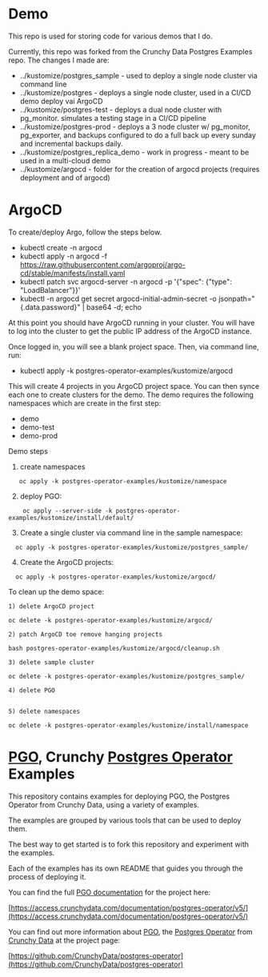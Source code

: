 # Demo
This repo is used for storing code for various demos that I do. 

Currently, this repo was forked from the Crunchy Data Postgres Examples repo. The changes I made are:

* ../kustomize/postgres_sample - used to deploy a single node cluster via command line
* ../kustomize/postgres - deploys a single node cluster, used in a CI/CD demo deploy vai ArgoCD
* ../kustomize/postgres-test - deploys a dual node cluster with pg_monitor. simulates a testing stage in a CI/CD pipeline
* ../kustomize/postgres-prod - deploys a 3 node cluster w/ pg_monitor, pg_exporter, and backups configured to do a full back up every sunday and incremental backups daily.
* ../kustomize/postgres_replica_demo - work in progress - meant to be used in a multi-cloud demo
* ../kustomize/argocd - folder for the creation of argocd projects (requires deployment and of argocd)

# ArgoCD

To create/deploy Argo, follow the steps below.
  * kubectl create -n argocd
  * kubectl apply -n argocd -f https://raw.githubusercontent.com/argoproj/argo-cd/stable/manifests/install.yaml
  * kubectl patch svc argocd-server -n argocd -p '{"spec": {"type": "LoadBalancer"}}'
  * kubectl -n argocd get secret argocd-initial-admin-secret -o jsonpath="{.data.password}" | base64 -d; echo

At this point you should have ArgoCD running in your cluster. You will have to log into the cluster to get the public IP address of the ArgoCD instance.

Once logged in, you will see a blank project space. Then, via command line, run:

* kubectl apply -k postgres-operator-examples/kustomize/argocd

This will create 4 projects in you ArgoCD project space. You can then synce each one to create clusters for the demo. The demo requires the following namespaces which are create in the first step:
* demo
* demo-test
* demo-prod

Demo steps
 1) create namespaces
  ````
     oc apply -k postgres-operator-examples/kustomize/namespace
  ````

 2) deploy PGO: 
  ````
      oc apply --server-side -k postgres-operator-examples/kustomize/install/default/
  ````
 3) Create a single cluster via command line in the sample namespace:
  ````
    oc apply -k postgres-operator-examples/kustomize/postgres_sample/
  ````
 4) Create the ArgoCD projects:
  ````
    oc apply -k postgres-operator-examples/kustomize/argocd/
  ````
 To clean up the demo space:
   
    1) delete ArgoCD project 
   
   ````
   oc delete -k postgres-operator-examples/kustomize/argocd/
   ````
   
    2) patch ArgoCD toe remove hanging projects
   
   ````
   bash postgres-operator-examples/kustomize/argocd/cleanup.sh
   ````
    3) delete sample cluster
   
   ```` 
   oc delete -k postgres-operator-examples/kustomize/postgres_sample/
   ````
    4) delete PGO
   ````oc delete -k postgres-operator-examples/kustomize/install/default/
   ````
    5) delete namespaces
   ````
   oc delete -k postgres-operator-examples/kustomize/install/namespace
   ````
   





# [PGO](https://github.com/CrunchyData/postgres-operator), Crunchy [Postgres Operator](https://github.com/CrunchyData/postgres-operator) Examples

This repository contains examples for deploying PGO, the Postgres Operator from Crunchy Data, using a variety of examples.

The examples are grouped by various tools that can be used to deploy them.

The best way to get started is to fork this repository and experiment with the examples.

Each of the examples has its own README that guides you through the process of deploying it.

You can find the full [PGO documentation](https://access.crunchydata.com/documentation/postgres-operator/v5/) for the project here:

[https://access.crunchydata.com/documentation/postgres-operator/v5/](https://access.crunchydata.com/documentation/postgres-operator/v5/)

You can find out more information about [PGO](https://github.com/CrunchyData/postgres-operator), the [Postgres Operator](https://github.com/CrunchyData/postgres-operator) from [Crunchy Data](https://www.crunchydata.com) at the project page:

[https://github.com/CrunchyData/postgres-operator](https://github.com/CrunchyData/postgres-operator)

